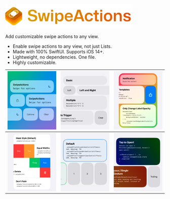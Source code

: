 <img src="Assets/Header.png" width="400" alt="SwipeActions">

Add customizable swipe actions to any view.

- Enable swipe actions to any view, not just Lists.
- Made with 100% SwiftUI. Supports iOS 14+.
- Lightweight, no dependencies. One file.
- Highly customizable.


![General](Assets/General.png) | ![Basics](Assets/Basics.png) | ![Customization](Assets/Customization.png)
| --- | --- | --- |
![Styles](Assets/Styles.png) | ![Animations](Assets/Animations.png) | ![Advanced](Assets/Advanced.png)
